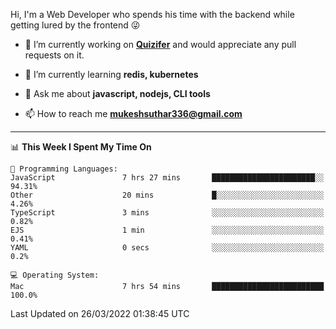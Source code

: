 Hi, I'm a Web Developer who spends his time with the backend while getting lured by the frontend 😜

- 🔭 I’m currently working on **[Quizifer](https://github.com/SutharMukesh/Quizifer/)** and would appreciate any pull requests on it.

- 🌱 I’m currently learning **redis, kubernetes**

- 💬 Ask me about **javascript, nodejs, CLI tools**

- 📫 How to reach me **mukeshsuthar336@gmail.com**

---
<!--START_SECTION:waka-->
📊 **This Week I Spent My Time On** 

```text
💬 Programming Languages: 
JavaScript               7 hrs 27 mins       ███████████████████████░░   94.31% 
Other                    20 mins             █░░░░░░░░░░░░░░░░░░░░░░░░   4.26% 
TypeScript               3 mins              ░░░░░░░░░░░░░░░░░░░░░░░░░   0.82% 
EJS                      1 min               ░░░░░░░░░░░░░░░░░░░░░░░░░   0.41% 
YAML                     0 secs              ░░░░░░░░░░░░░░░░░░░░░░░░░   0.2%

💻 Operating System: 
Mac                      7 hrs 54 mins       █████████████████████████   100.0%

```


 Last Updated on 26/03/2022 01:38:45 UTC
<!--END_SECTION:waka-->

